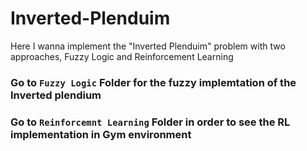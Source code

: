 # Inverted-Plenduim
Here I wanna implement the "Inverted Plenduim" problem with two approaches, Fuzzy Logic and Reinforcement Learning

### Go to `Fuzzy Logic` Folder for the fuzzy implemtation of the Inverted plendium
### Go to `Reinforcemnt Learning` Folder in order to see the RL implementation in Gym environment
